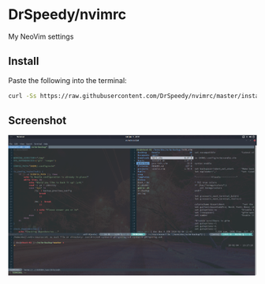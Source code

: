 DrSpeedy/nvimrc
======
My NeoVim settings

Install
------
Paste the following into the terminal:

  ```sh
  curl -Ss https://raw.githubusercontent.com/DrSpeedy/nvimrc/master/install.sh | bash
  ```
Screenshot
------
![alt-text](https://raw.githubusercontent.com/DrSpeedy/nvimrc/master/screenshot.png)
